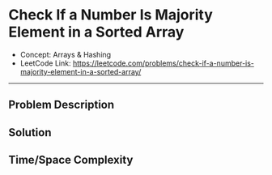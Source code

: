 # Check If a Number Is Majority Element in a Sorted Array

- Concept: Arrays & Hashing
- LeetCode Link: https://leetcode.com/problems/check-if-a-number-is-majority-element-in-a-sorted-array/

---

## Problem Description

## Solution

## Time/Space Complexity

